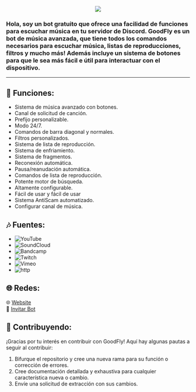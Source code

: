 <center><img src="https://capsule-render.vercel.app/api?type=waving&color=gradient&height=200&section=header&text=GoodFlyMusic&fontSize=80&fontAlignY=35&animation=twinkling&fontColor=gradient" /></center>

<h3>Hola, soy un bot gratuito que ofrece una facilidad de funciones para escuchar música en tu servidor de Discord. GoodFly es un bot de música avanzada, que tiene todos los comandos necesarios para escuchar música, listas de reproducciones, filtros y mucho más!
Además incluye un sistema de botones para que le sea más fácil e útil para interactuar con el dispositivo.</h3>
<hr>

## 💎 Funciones:

-  Sistema de música avanzado con botones.
-  Canal de solicitud de canción.
-  Prefijo personalizable.
-  Modo 24/7.
-  Comandos de barra diagonal y normales.
-  Filtros personalizados.
-  Sistema de lista de reproducción.
-  Sistema de enfriamiento.
-  Sistema de fragmentos.
-  Reconexión automática.
-  Pausa/reanudación automática.
-  Comandos de lista de reproducción.
-  Potente motor de búsqueda.
-  Altamente configurable.
-  Fácil de usar y fácil de usar
-  Sistema AntiScam automatizado.
-  Configurar canal de música.

## 🎶 Fuentes:

-   ![YouTube](https://img.shields.io/badge/YouTube-FF0000?style=plastic&logo=youtube&logoColor=white)
-   ![SoundCloud](https://img.shields.io/badge/SoundCloud-FF3300?style=plastic&logo=soundcloud&logoColor=white)
-   ![Bandcamp](https://img.shields.io/badge/Bandcamp-629AA9?style=plastic&logo=bandcamp&logoColor=white)
-   ![Twitch](https://img.shields.io/badge/Twitch-9146FF?style=plastic&logo=twitch&logoColor=white)
-   ![Vimeo](https://img.shields.io/badge/Vimeo-1AB7EA?style=plastic&logo=vimeo&logoColor=white)
-   ![http](https://img.shields.io/badge/http-FFA500?style=plastic&logo=http&logoColor=white)

## 🌐 Redes:

🌐 [Website](https://goodfly.ar/)
<br>
🔗 [Invitar Bot](https://discord.com/oauth2/authorize?client_id=881631194008145940&scope=bot&permissions=285618564112)

## 📜 Contribuyendo:

¡Gracias por tu interés en contribuir con GoodFly! Aquí hay algunas pautas a seguir al contribuir:

1. Bifurque el repositorio y cree una nueva rama para su función o corrección de errores.
2. Cree documentación detallada y exhaustiva para cualquier característica nueva o cambio.
3. Envíe una solicitud de extracción con sus cambios.
